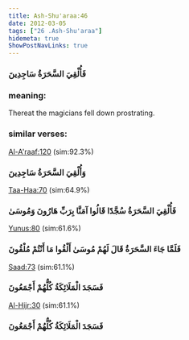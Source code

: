```yaml
---
title: Ash-Shu'araa:46
date: 2012-03-05
tags: ["26 .Ash-Shu'araa"]
hidemeta: true 
ShowPostNavLinks: true 
---
```

### فَأُلْقِيَ السَّحَرَةُ سَاجِدِينَ
### meaning: 
Thereat the magicians fell down prostrating.
### similar verses: 

[Al-A'raaf:120](/7/120) (sim:92.3%)

### وَأُلْقِيَ السَّحَرَةُ سَاجِدِينَ

[Taa-Haa:70](/20/70) (sim:64.9%)

### فَأُلْقِيَ السَّحَرَةُ سُجَّدًا قَالُوا آمَنَّا بِرَبِّ هَارُونَ وَمُوسَىٰ

[Yunus:80](/10/80) (sim:61.6%)

### فَلَمَّا جَاءَ السَّحَرَةُ قَالَ لَهُمْ مُوسَىٰ أَلْقُوا مَا أَنْتُمْ مُلْقُونَ

[Saad:73](/38/73) (sim:61.1%)

### فَسَجَدَ الْمَلَائِكَةُ كُلُّهُمْ أَجْمَعُونَ

[Al-Hijr:30](/15/30) (sim:61.1%)

### فَسَجَدَ الْمَلَائِكَةُ كُلُّهُمْ أَجْمَعُونَ
